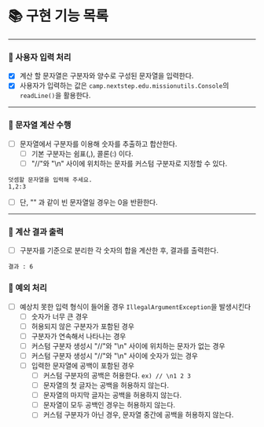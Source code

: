 # 📚 구현 기능 목록

---

### 📌 사용자 입력 처리

- [x] 계산 할 문자열은 구분자와 양수로 구성된 문자열을 입력한다.
- [x] 사용자가 입력하는 값은 `camp.nextstep.edu.missionutils.Console`의 `readLine()`을 활용한다.

---

### 📌 문자열 계산 수행

-[ ] 문자열에서 구분자를 이용해 숫자를 추출하고 합산한다.
    - [ ] 기본 구분자는 쉼표(,), 콜론(:) 이다.
    - [ ] "//"와 "\n" 사이에 위치하는 문자를 커스텀 구분자로 지정할 수 있다.

```text
덧셈할 문자열을 입력해 주세요.
1,2:3
```

- [ ] 단, "" 과 같이 빈 문자열일 경우는 0을 반환한다.

---

### 📌 계산 결과 출력

-[ ] 구분자를 기준으로 분리한 각 숫자의 합을 계산한 후, 결과를 출력한다.

```text
결과 : 6
```

### 🚫 예외 처리

- [ ] 예상치 못한 입력 형식이 들어올 경우 ``IllegalArgumentException``을 발생시킨다
    - [ ] 숫자가 너무 큰 경우
    - [ ] 허용되지 않은 구분자가 포함된 경우
    - [ ] 구분자가 연속해서 나타나는 경우
    - [ ] 커스텀 구분자 생성시 "//"와 "\n" 사이에 위치하는 문자가 없는 경우
    - [ ] 커스텀 구분자 생성시 "//"와 "\n" 사이에 숫자가 있는 경우
    - [ ] 입력한 문자열에 공백이 포함된 경우
        - [ ] 커스텀 구분자의 공백은 허용한다. ```ex) // \n1 2 3```
        - [ ] 문자열의 첫 글자는 공백을 허용하지 않는다.
        - [ ] 문자열의 마지막 글자는 공백을 허용하지 않는다.
        - [ ] 문자열이 모두 공백인 경우는 허용하지 않는다.
        - [ ] 커스텀 구분자가 아닌 경우, 문자열 중간에 공백을 허용하지 않는다.
